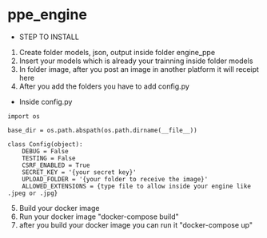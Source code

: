 # ppe_engine


- STEP TO INSTALL

1. Create folder models, json, output inside folder engine_ppe
2. Insert your models which is already your trainning inside folder models
3. In folder image, after you post an image in another platform it will receipt here
4. After you add the folders you have to add config.py

- Inside config.py

```
import os

base_dir = os.path.abspath(os.path.dirname(__file__))

class Config(object):
    DEBUG = False
    TESTING = False
    CSRF_ENABLED = True
    SECRET_KEY = '{your secret key}'
    UPLOAD_FOLDER = '{your folder to receive the image}'
    ALLOWED_EXTENSIONS = {type file to allow inside your engine like .jpeg or .jpg}
``` 


5. Build your docker image
6. Run your docker image "docker-compose build"
7. after you build your docker image you can run it "docker-compose up"